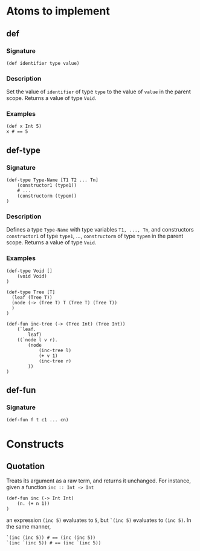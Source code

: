 # Atoms to implement

## def

### Signature

```fish
(def identifier type value)
```

### Description

Set the value of `identifier` of type `type` to the value of `value` in the parent scope. Returns a value of type `Void`.

### Examples

```fish
(def x Int 5)
x # == 5
```


## def-type

### Signature 

```fish
(def-type Type-Name [T1 T2 ... Tn]
    (constructor1 (type1))
    # ...
    (constructorm (typem))
)
```

### Description

Defines a type `Type-Name` with type variables `T1, ..., Tn`, and
constructors `constructor1` of type `type1`, ..., `constructorm` of type `typem` 
in the parent scope. Returns a value of type `Void`.

### Examples

```fish
(def-type Void [] 
    (void Void)
)
```

```fish
(def-type Tree [T]
  (leaf (Tree T))
  (node (-> (Tree T) T (Tree T) (Tree T))
  )
)

(def-fun inc-tree (-> (Tree Int) (Tree Int))
    (`leaf. 
        leaf)
    ((`node l v r). 
        (node 
            (inc-tree l) 
            (+ v 1) 
            (inc-tree r)
        ))
)
```

## def-fun

### Signature

```fish
(def-fun f t c1 ... cn)

```



# Constructs

## Quotation

Treats its argument as a raw term, and returns it unchanged. For instance, given a function `inc :: Int -> Int`

```fish
(def-fun inc (-> Int Int) 
    (n. (+ n 1))
)
```

an expression `(inc 5)` evaluates to `5`, but `` `(inc 5) `` evaluates to `(inc 5)`.
In the same manner, 

```fish
`(inc (inc 5)) # == (inc (inc 5))
`(inc `(inc 5)) # == (inc `(inc 5))
```

